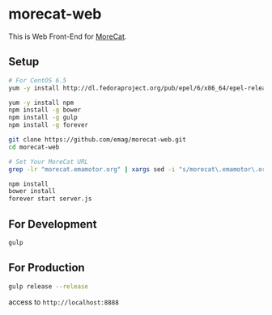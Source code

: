 # morecat-web

This is Web Front-End for [MoreCat](https://github.com/emag/morecat).

## Setup

~~~ sh
# For CentOS 6.5
yum -y install http://dl.fedoraproject.org/pub/epel/6/x86_64/epel-release-6-8.noarch.rpm
~~~

~~~ sh
yum -y install npm
npm install -g bower
npm install -g gulp
npm install -g forever
~~~

~~~ sh
git clone https://github.com/emag/morecat-web.git
cd morecat-web
~~~

~~~ sh
# Set Your MoreCat URL
grep -lr "morecat.emamotor.org" | xargs sed -i "s/morecat\.emamotor\.org/<your-morecat-domain>:<your-morecat-port>/g"
~~~

~~~ sh
npm install
bower install
forever start server.js
~~~

## For Development

~~~ sh
gulp
~~~

## For Production

~~~ sh
gulp release --release
~~~

access to `http://localhost:8888`
